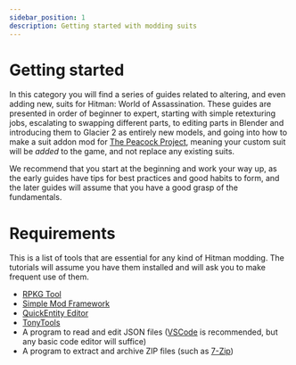 ```yaml
---
sidebar_position: 1
description: Getting started with modding suits
---
```


# Getting started

In this category you will find a series of guides related to altering, and even adding new, suits for Hitman: World of Assassination. These guides are presented in order of beginner to expert, starting with simple retexturing jobs, escalating to swapping different parts, to editing parts in Blender and introducing them to Glacier 2 as entirely new models, and going into how to make a suit addon mod for [The Peacock Project](https://thepeacockproject.org/), meaning your custom suit will be *added* to the game, and not replace any existing suits.

We recommend that you start at the beginning and work your way up, as the early guides have tips for best practices and good habits to form, and the later guides will assume that you have a good grasp of the fundamentals.

# Requirements

This is a list of tools that are essential for any kind of Hitman modding. The tutorials will assume you have them installed and will ask you to make frequent use of them.

-   [RPKG Tool](https://glaciermodding.org/rpkg/)
-   [Simple Mod Framework](https://www.nexusmods.com/hitman3/mods/200)
-   [QuickEntity Editor](https://github.com/atampy25/quickentity-editor-next/releases/latest)
-   [TonyTools](https://github.com/AnthonyFuller/TonyTools/releases/latest)
-   A program to read and edit JSON files ([VSCode](https://code.visualstudio.com/Download) is recommended, but any basic code editor will suffice)
-   A program to extract and archive ZIP files (such as [7-Zip](https://www.7-zip.org/))